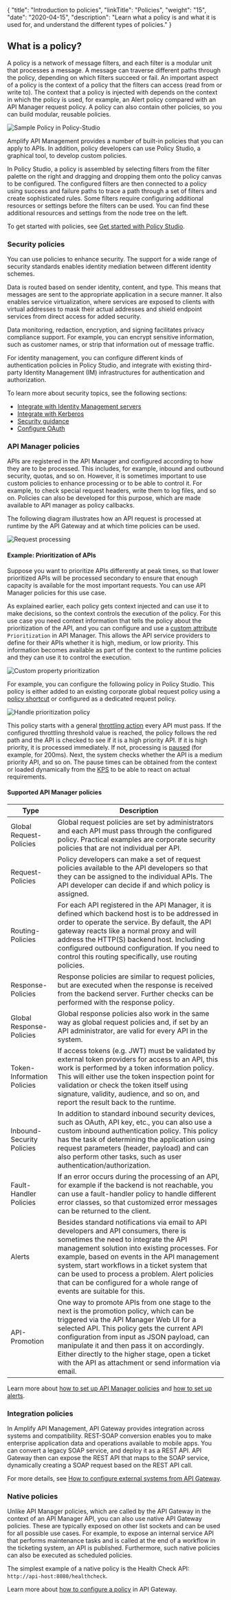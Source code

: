 {
    "title": "Introduction to policies",
    "linkTitle": "Policies",
    "weight": "15",
    "date": "2020-04-15",
    "description": "Learn what a policy is and what it is used for, and understand the different types of policies."
}

## What is a policy?

A policy is a network of message filters, and each filter is a modular unit that processes a message. A message can traverse different paths through the policy, depending on which filters succeed or fail. An important aspect of a policy is the context of a policy that the filters can access (read from or write to). The context that a policy is injected with depends on the context in which the policy is used, for example, an Alert policy compared with an API Manager request policy. A policy can also contain other policies, so you can build modular, reusable policies.

![Sample Policy in Policy-Studio](/Images/api_mgmt_overview/sample-policy.png)

Amplify API Management provides a number of built-in policies that you can apply to APIs. In addition, policy developers can use Policy Studio, a graphical tool, to develop custom policies.

In Policy Studio, a policy is assembled by selecting filters from the filter palette on the right and dragging and dropping them onto the policy canvas to be configured. The configured filters are then connected to a policy using success and failure paths to trace a path through a set of filters and create sophisticated rules. Some filters require configuring additional resources or settings before the filters can be used. You can find these additional resources and settings from the node tree on the left.

To get started with policies, see [Get started with Policy Studio](/docs/apim_policydev/apigw_poldev/gs_concepts/).

### Security policies

You can use policies to enhance security. The support for a wide range of security standards enables identity mediation between different identity schemes.

Data is routed based on sender identity, content, and type. This means that messages are sent to the appropriate application in a secure manner. It also enables service virtualization, where services are exposed to clients with virtual addresses to mask their actual addresses and shield endpoint services from direct access for added security.

Data monitoring, redaction, encryption, and signing facilitates privacy compliance support. For example, you can encrypt sensitive information, such as customer names, or strip that information out of message traffic.

For identity management, you can configure different kinds of authentication policies in Policy Studio, and integrate with existing third-party Identity Management (IM) infrastructures for authentication and authorization.

To learn more about security topics, see the following sections:

* [Integrate with Identity Management servers](/docs/apigtw_auth_auth/)
* [Integrate with Kerberos](/docs/apigtw_kerberos/)
* [Security guidance](/docs/apimgmt_security/)
* [Configure OAuth](/docs/apim_policydev/apigw_oauth/)

### API Manager policies

APIs are registered in the API Manager and configured according to how they are to be processed. This includes, for example, inbound and outbound security, quotas, and so on. However, it is sometimes important to use custom policies to enhance processing or to be able to control it. For example, to check special request headers, write them to log files, and so on. Policies can also be developed for this purpose, which are made available to API manager as policy callbacks.

The following diagram illustrates how an API request is processed at runtime by the API Gateway and at which time policies can be used.

![Request processing](/Images/api_mgmt_overview/api-manager-request-processing.png)

#### Example: Prioritization of APIs

Suppose you want to prioritize APIs differently at peak times, so that lower prioritized APIs will be processed secondary to ensure that enough capacity is available for the most important requests. You can use API Manager policies for this use case.

As explained earlier, each policy gets context injected and can use it to make decisions, so the context controls the execution of the policy. For this use case you need context information that tells the policy about the prioritization of the API, and you can configure and use a [custom attribute](/docs/apim_administration/apimgr_admin/api_mgmt_custom/#add-a-custom-property-to-apis) `Prioritization` in API Manager. This allows the API service providers to define for their APIs whether it is high, medium, or low priority. This information becomes available as part of the context to the runtime policies and they can use it to control the execution.

![Custom property prioritization](/Images/api_mgmt_overview/api-manager-custom-prop-prio.png)

For example, you can configure the following policy in Policy Studio. This policy is either added to an existing corporate global request policy using a [policy shortcut](/docs/apim_policydev/apigw_polref/utility_additional/#policy-shortcut-filter) or configured as a dedicated request policy.

![Handle prioritization policy](/Images/api_mgmt_overview/handle-prioritization-policy.png)

This policy starts with a general [throttling action](/docs/apim_policydev/apigw_polref/content_max_messages/) every API must pass. If the configured throttling threshold value is reached, the policy follows the red path and the API is checked to see if it is a high priority API. If it is high priority, it is processed immediately. If not, processing is [paused](/docs/apim_policydev/apigw_polref/utility_additional/#pause-processing-filter) (for example, for 200ms). Next, the system checks whether the API is a medium priority API, and so on. The pause times can be obtained from the context or loaded dynamically from the [KPS](/docs/apim_policydev/apigw_kps/) to be able to react on actual requirements.

#### Supported API Manager policies

| Type                           | Description |
|--------------------------------|-------------|
| Global Request-Policies        | Global request policies are set by administrators and each API must pass through the configured policy. Practical examples are corporate security policies that are not individual per API. |
| Request-Policies               | Policy developers can make a set of request policies available to the API developers so that they can be assigned to the individual APIs. The API developer can decide if and which policy is assigned. |
| Routing-Policies               | For each API registered in the API Manager, it is defined which backend host is to be addressed in order to operate the service. By default, the API gateway reacts like a normal proxy and will address the HTTP(S) backend host. Including configured outbound configuration. If you need to control this routing specifically, use routing policies. |
| Response-Policies              | Response policies are similar to request policies, but are executed when the response is received from the backend server. Further checks can be performed with the response policy. |
| Global Response-Policies       | Global response policies also work in the same way as global request policies and, if set by an API administrator, are valid for every API in the system. |
| Token-Information Policies     | If access tokens (e.g. JWT) must be validated by external token providers for access to an API, this work is performed by a token information policy. This will either use the token inspection point for validation or check the token itself using signature, validity, audience, and so on, and report the result back to the runtime. |
| Inbound-Security Policies      | In addition to standard inbound security devices, such as OAuth, API key, etc., you can also use a custom inbound authentication policy. This policy has the task of determining the application using request parameters (header, payload) and can also perform other tasks, such as user authentication/authorization. |
| Fault-Handler Policies         | If an error occurs during the processing of an API, for example if the backend is not reachable, you can use a fault-handler policy to handle different error classes, so that customized error messages can be returned to the client. |
| Alerts                         | Besides standard notifications via email to API developers and API consumers, there is sometimes the need to integrate the API management solution into existing processes. For example, based on events in the API management system, start workflows in a ticket system that can be used to process a problem. Alert policies that can be configured for a whole range of events are suitable for this. |
| API-Promotion                  | One way to promote APIs from one stage to the next is the promotion policy, which can be triggered via the API Manager Web UI for a selected API. This policy gets the current API configuration from input as JSON payload, can manipulate it and then pass it on accordingly. Either directly to the higher stage, open a ticket with the API as attachment or send information via email. |

Learn more about [how to set up API Manager policies](/docs/apim_administration/apimgr_admin/api_mgmt_config_ps/#global-request-policies) and [how to set up alerts](/docs/apim_administration/apimgr_admin/api_mgmt_alerts/).

### Integration policies

In Amplify API Management, API Gateway provides integration across systems and compatibility. REST-SOAP conversion enables you to make enterprise application data and operations available to mobile apps. You can convert a legacy SOAP service, and deploy it as a REST API. API Gateway then can expose the REST API that maps to the SOAP service, dynamically creating a SOAP request based on the REST API call.

For more details, see [How to configure external systems from API Gateway](/docs/apim_policydev/apigw_external_connections/).

### Native policies

Unlike API Manager policies, which are called by the API Gateway in the context of an API Manager API, you can also use native API Gateway policies. These are typically exposed on other list sockets and can be used for all possible use cases. For example, to expose an internal service API that performs maintenance tasks and is called at the end of a workflow in the ticketing system, an API is published. Furthermore, such native policies can also be executed as scheduled policies.

The simplest example of a native policy is the Health Check API: `http://api-host:8080/healthcheck`.

Learn more about [how to configure a policy](/docs/apim_policydev/apigw_poldev/general_manual_policy/) in API Gateway.